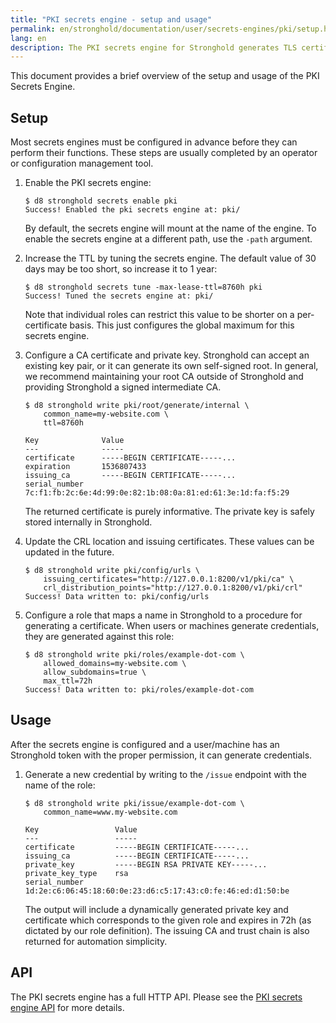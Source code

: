 ```yaml
---
title: "PKI secrets engine - setup and usage"
permalink: en/stronghold/documentation/user/secrets-engines/pki/setup.html
lang: en
description: The PKI secrets engine for Stronghold generates TLS certificates.
---
```


This document provides a brief overview of the setup and usage of the PKI
Secrets Engine.

## Setup

Most secrets engines must be configured in advance before they can perform their
functions. These steps are usually completed by an operator or configuration
management tool.

1. Enable the PKI secrets engine:

   ```text
   $ d8 stronghold secrets enable pki
   Success! Enabled the pki secrets engine at: pki/
   ```

   By default, the secrets engine will mount at the name of the engine. To
   enable the secrets engine at a different path, use the `-path` argument.

1. Increase the TTL by tuning the secrets engine. The default value of 30 days may be too short, so increase it to 1 year:

   ```text
   $ d8 stronghold secrets tune -max-lease-ttl=8760h pki
   Success! Tuned the secrets engine at: pki/
   ```

   Note that individual roles can restrict this value to be shorter on a
   per-certificate basis. This just configures the global maximum for this
   secrets engine.

1. Configure a CA certificate and private key. Stronghold can accept an existing key
   pair, or it can generate its own self-signed root. In general, we recommend
   maintaining your root CA outside of Stronghold and providing Stronghold a signed
   intermediate CA.

   ```text
   $ d8 stronghold write pki/root/generate/internal \
       common_name=my-website.com \
       ttl=8760h

   Key              Value
   ---              -----
   certificate      -----BEGIN CERTIFICATE-----...
   expiration       1536807433
   issuing_ca       -----BEGIN CERTIFICATE-----...
   serial_number    7c:f1:fb:2c:6e:4d:99:0e:82:1b:08:0a:81:ed:61:3e:1d:fa:f5:29
   ```

   The returned certificate is purely informative. The private key is safely
   stored internally in Stronghold.

1. Update the CRL location and issuing certificates. These values can be updated
   in the future.

   ```text
   $ d8 stronghold write pki/config/urls \
       issuing_certificates="http://127.0.0.1:8200/v1/pki/ca" \
       crl_distribution_points="http://127.0.0.1:8200/v1/pki/crl"
   Success! Data written to: pki/config/urls
   ```

1. Configure a role that maps a name in Stronghold to a procedure for generating a
   certificate. When users or machines generate credentials, they are generated
   against this role:

   ```text
   $ d8 stronghold write pki/roles/example-dot-com \
       allowed_domains=my-website.com \
       allow_subdomains=true \
       max_ttl=72h
   Success! Data written to: pki/roles/example-dot-com
   ```

## Usage

After the secrets engine is configured and a user/machine has an Stronghold token with
the proper permission, it can generate credentials.

1. Generate a new credential by writing to the `/issue` endpoint with the name
    of the role:

    ```text
    $ d8 stronghold write pki/issue/example-dot-com \
        common_name=www.my-website.com

    Key                 Value
    ---                 -----
    certificate         -----BEGIN CERTIFICATE-----...
    issuing_ca          -----BEGIN CERTIFICATE-----...
    private_key         -----BEGIN RSA PRIVATE KEY-----...
    private_key_type    rsa
    serial_number       1d:2e:c6:06:45:18:60:0e:23:d6:c5:17:43:c0:fe:46:ed:d1:50:be
    ```

    The output will include a dynamically generated private key and certificate
    which corresponds to the given role and expires in 72h (as dictated by our
    role definition). The issuing CA and trust chain is also returned for
    automation simplicity.

## API

The PKI secrets engine has a full HTTP API. Please see the
[PKI secrets engine API](/api-docs/secret/pki) for more
details.

